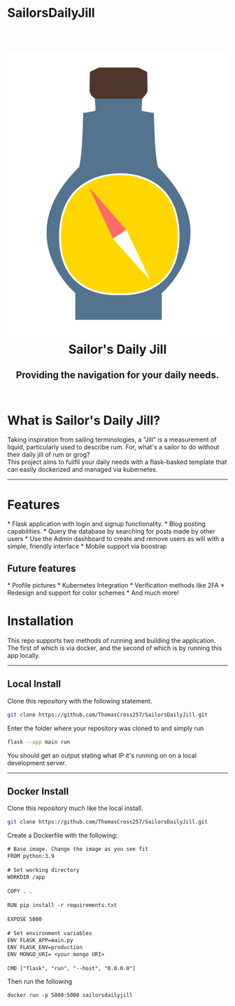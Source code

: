 # SailorsDailyJill

<div>
    <h1 align='center'>
        <br>
        <img src ="static/img/ApplicationLogo.png" alt=Bottle with a Compass inside>
        <br>
        Sailor's Daily Jill
        <h2 align='center'>Providing the navigation for your daily needs.</h2>
    </h1>
</div>
<br>
<h1>What is Sailor's Daily Jill?</h1>
Taking inspiration from sailing terminologies, a "Jill" is a measurement of liquid, particularly used to describe rum. For, what's a sailor to do without their daily jill of rum or grog?
<br>
This project aims to fuilfil your daily needs with a flask-basked template that can easily dockerized and managed via kubernetes.
<hr>
<h1>Features</h1>
* Flask application with login and signup functionality.
* Blog posting capabilities.
* Query the database by searching for posts made by other users
* Use the Admin dashboard to create and remove users as will with a simple, friendly interface
* Mobile support via boostrap
<h2>Future features</h2>
* Profile pictures
* Kubernetes Integration
* Verification methods like 2FA
* Redesign and support for color schemes
* And much more!
<h1>Installation</h1>
This repo supports two methods of running and building the application.
<br>
The first of which is via docker, and the second of which is by running this app locally.
<hr>
<h2>Local Install</h2>
Clone this repository with the following statement.

```bash
git clone https://github.com/ThomasCross257/SailorsDailyJill.git
```
Enter the folder where your repository was cloned to and simply run

```bash
flask --app main run
```
You should get an output stating what IP it's running on on a local development server.
<hr>
<h2>Docker Install</h2>
Clone this repository much like the local install.

```bash
git clone https://github.com/ThomasCross257/SailorsDailyJill.git
```

Create a Dockerfile with the following:
```docker
# Base image. Change the image as you see fit
FROM python:3.9

# Set working directory
WORKDIR /app

COPY . .

RUN pip install -r requirements.txt

EXPOSE 5000

# Set environment variables
ENV FLASK_APP=main.py
ENV FLASK_ENV=production
ENV MONGO_URI= <your mongo URI>

CMD ["flask", "run", "--host", "0.0.0.0"]
```
Then run the following
```docker
docker run -p 5000:5000 sailorsdailyjill
```